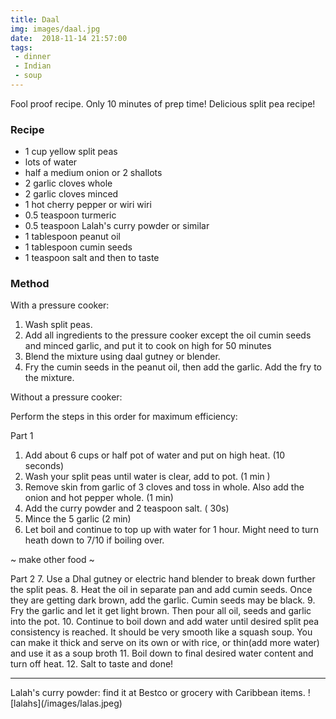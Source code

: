 ```yaml
---
title: Daal
img: images/daal.jpg
date:  2018-11-14 21:57:00
tags:
 - dinner
 - Indian
 - soup
---
```


Fool proof recipe. Only 10 minutes of prep time! Delicious split pea recipe!

### Recipe

- 1 cup yellow split peas
- lots of water
- half a medium onion or 2 shallots
- 2 garlic cloves whole
- 2 garlic cloves minced
- 1 hot cherry pepper or wiri wiri
- 0.5 teaspoon turmeric
- 0.5 teaspoon Lalah's curry powder or similar
- 1 tablespoon peanut oil
- 1 tablespoon cumin seeds
- 1 teaspoon salt and then to taste

### Method

With a pressure cooker:

1. Wash split peas.
1. Add all ingredients to the pressure cooker except the oil cumin seeds and minced garlic, and put it to cook on high for 50 minutes
2. Blend the mixture using daal gutney or blender.
3. Fry the cumin seeds in the peanut oil, then add the garlic. Add the fry to the mixture.


Without a pressure cooker:

Perform the steps in this order for maximum efficiency:

Part 1
1. Add about 6 cups or half pot of water and put on high heat. (10 seconds)
2. Wash your split peas until water is clear, add to pot. (1 min )
3. Remove skin from garlic of 3 cloves and toss in whole. Also add the onion and hot pepper whole. (1 min)
4. Add the curry powder and 2 teaspoon salt. ( 30s)
5. Mince the 5 garlic (2 min)
6. Let boil and continue to top up with water for 1 hour. Might need to turn heath down to 7/10 if boiling over.

~ make other food ~

Part 2
7. Use a Dhal gutney or electric hand blender to break down further the split peas.
8. Heat the oil in separate pan and add cumin seeds. Once they are getting dark brown, add the garlic. Cumin seeds may be black.
9. Fry the garlic and let it get light brown. Then pour all oil, seeds and garlic into the pot.
10. Continue to boil down and add water until desired split pea consistency is reached. It should be very smooth like a squash soup.
You can make it thick and serve on its own or with rice, or thin(add more water) and use it as a soup broth
11. Boil down to final desired water content and turn off heat.
12. Salt to taste and done!
<hr>
Lalah's curry powder: find it at Bestco or grocery with Caribbean items.
![lalahs](/images/lalas.jpeg)


